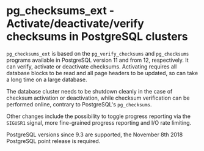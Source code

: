 pg_checksums_ext - Activate/deactivate/verify checksums in PostgreSQL clusters
==============================================================================

`pg_checksums_ext` is based on the `pg_verify_checksums` and `pg_checksums`
programs available in PostgreSQL version 11 and from 12, respectively. It can
verify, activate or deactivate checksums. Activating requires all database
blocks to be read and all page headers to be updated, so can take a long time
on a large database.

The database cluster needs to be shutdown cleanly in the case of checksum
activation or deactivation, while checksum verification can be performed
online, contrary to PostgreSQL's `pg_checksums`.

Other changes include the possibility to toggle progress reporting via the
`SIGUSR1` signal, more fine-grained progress reporting and I/O rate limiting.

PostgreSQL versions since 9.3 are supported, the November 8th 2018 PostgreSQL
point release is required.
